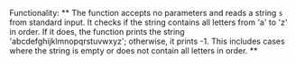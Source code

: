 Functionality: ** The function accepts no parameters and reads a string `s` from standard input. It checks if the string contains all letters from 'a' to 'z' in order. If it does, the function prints the string 'abcdefghijklmnopqrstuvwxyz'; otherwise, it prints -1. This includes cases where the string is empty or does not contain all letters in order. **